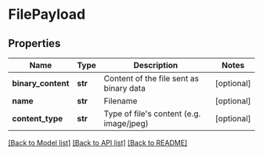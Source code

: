 # FilePayload

## Properties
Name | Type | Description | Notes
------------ | ------------- | ------------- | -------------
**binary_content** | **str** | Content of the file sent as binary data | [optional] 
**name** | **str** | Filename | [optional] 
**content_type** | **str** | Type of file&#39;s content (e.g. image/jpeg) | [optional] 

[[Back to Model list]](../README.md#documentation-for-models) [[Back to API list]](../README.md#documentation-for-api-endpoints) [[Back to README]](../README.md)


